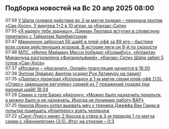 <h2>Подборка новостей на Вс 20 апр 2025 08:00</h2><!--2025-04-20 07:59:00-->
<div class="rssn">
  <div><span class="smaller gray hspace">07:59</span> <a class="nodecor" href="https://www.sports.ru/football/1116714232-u-shapi-golevoe-dejstvie-vo-2-m-matche-podryad-peredacha-protiv-san-xo.html?">У Шапи голевое действие во 2-м матче подряд – передача против «Сан-Хосе». У вингера 1+2 в 10 играх за «Канзас-Сити»</a></div>
</div>
<div class="rssn">
  <div><span class="smaller gray hspace">07:55</span> <a class="nodecor" href="https://www.sports.ru/basketball/1116714225-ya-naderu-tebe-zadniczu-demian-lillard-vstupil-v-slovesnuyu-perepalku-.html?">«Я надеру тебе задницу». Дэмиан Лиллард вступил в словесную перепалку с Тайризом Халибертоном</a></div>
</div>
<div class="rssn">
  <div><span class="smaller gray hspace">07:47</span> <a class="nodecor" href="https://www.sports.ru/hockey/1116714227-makkinnon-zabrosil-50-shajb-v-plej-off-za-89-igr-bystree-vsex-sredi-de.html?">Маккиннон забросил 50 шайб в плей-офф за 89 игр – быстрее всех среди действующих игроков. В истории лиги он 9-й по скорости</a></div>
</div>
<div class="rssn">
  <div><span class="smaller gray hspace">07:46</span> <a class="nodecor" href="https://www.sports.ru/football/1116713051-mls-inter-majami-messi-v-gostyax-u-kolambusa-atlanta-miranchuka-protiv.html?">МЛС. «Интер Майами» Месси победил «Коламбус», «Атланта» Миранчука разгромлена «Филадельфией», «Канзас-Сити» Шапи забил 5 голов «Сан-Хосе»</a></div>
</div>
<div class="rssn">
  <div><span class="smaller gray hspace">07:37</span> <a class="nodecor" href="https://www.sports.ru/football/1116714221-ipsvich-arsenal-onlajn-translyacziya-nachnetsya-v-1600.html?">«Ипсвич» – «Арсенал». Онлайн-трансляция начнется в 16:00</a></div>
</div>
<div class="rssn">
  <div><span class="smaller gray hspace">07:36</span> <a class="nodecor" href="https://www.sports.ru/basketball/1116714205-entoni-edvards-fintom-usadil-rui-xatimuru-na-parket.html?">Энтони Эдвардс финтом усадил Руи Хатимуру на паркет</a></div>
</div>
<div class="rssn">
  <div><span class="smaller gray hspace">07:35</span> <a class="nodecor" href="https://www.sports.ru/hockey/1116714218-dallas-proigral-kolorado-v-1-m-matche-serii-plej-off-15-stars-zavershi.html?">«Даллас» проиграл «Колорадо» в 1-м матче серии плей-офф (1:5). «Старс» завершили регулярку серией из 7 поражений подряд при разнице шайб 18:34</a></div>
</div>
<div class="rssn">
  <div><span class="smaller gray hspace">07:28</span> <a class="nodecor" href="https://www.sports.ru/football/1116714216-semin-o-gole-barko-akronu-mozhno-bylo-naznachit-penalti-a-mozhno-bylo-.html?">Семин о голе Барко «Акрону»: «Можно было назначить пенальти, а можно было и не назначать. Иногда не понимаю работу ВАР»</a></div>
</div>
<div class="rssn">
  <div><span class="smaller gray hspace">07:25</span> <a class="nodecor" href="https://www.sports.ru/basketball/1116714206-nikola-jokich-borolsya-s-trenerom-dzheffom-van-gandi-za-myach-pytayas-.html?">Никола Йокич хотел вырвать мяч у тренера Джеффа Ван Ганди в попытке помешать «Клипперс» взять челлендж</a></div>
</div>
<div class="rssn">
  <div><span class="smaller gray hspace">07:22</span> <a class="nodecor" href="https://www.sports.ru/hockey/1116714212-sent-luis-nanes-2-broska-v-stvor-v-3-m-periode-1-go-matcha-serii-s-vin.html?">«Сент-Луис» нанес 2 броска в створ в 3-м периоде 1-го матча серии с «Виннипегом» (3:5). Итог на отрезке – 0:3</a></div>
</div>
